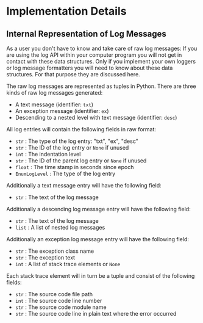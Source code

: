 Implementation Details
======================

Internal Representation of Log Messages
---------------------------------------

As a user you don't have to know and take care of raw log messages: If you are using the log API within
your computer program you will not get in contact with these data structures. Only if you implement your
own loggers or log message formatters you will need to know about these data structures. For that purpose
they are discussed here.

The raw log messages are represented as tuples in Python. There are three kinds of raw log messages generated:

* A text message (identifier: `txt`)
* An exception message (identifier: `ex`)
* Descending to a nested level with text message (identifier: `desc`)

All log entries will contain the following fields in raw format:

* `str` : The type of the log entry: "txt", "ex", "desc"
* `str` : The ID of the log entry or `None` if unused
* `int` : The indentation level
* `str` : The ID of the parent log entry or `None` if unused
* `float` : The time stamp in seconds since epoch
* `EnumLogLevel` : The type of the log entry

Additionally a text message entry will have the following field:

* `str` : The text of the log message

Additionally a descending log message entry will have the following field:

* `str` : The text of the log message
* `list` : A list of nested log messages

Additionally an exception log message entry will have the following field:

* `str` : The exception class name
* `str` : The exception text
* `int` : A list of stack trace elements or `None`

Each stack trace element will in turn be a tuple and consist of the following fields:

* `str` : The source code file path
* `int` : The source code line number
* `str` : The source code module name
* `str` : The source code line in plain text where the error occurred







